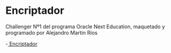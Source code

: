 # Encriptador

Challenger Nº1 del programa Oracle Next Education, maquetado y programado por Alejandro Martin Rios

-[ Encriptador ](https://alemrios.github.io/Challenge_one/)
